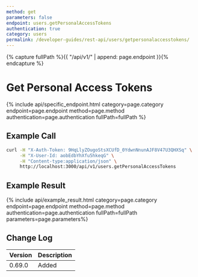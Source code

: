 ```yaml
---
method: get
parameters: false
endpoint: users.getPersonalAccessTokens
authentication: true
category: users
permalink: /developer-guides/rest-api/users/getpersonalaccesstokens/
---
```


{% capture fullPath %}{{ "/api/v1/" | append: page.endpoint }}{% endcapture %}

# Get Personal Access Tokens

{% include api/specific_endpoint.html category=page.category endpoint=page.endpoint method=page.method authentication=page.authentication fullPath=fullPath %}

## Example Call

```bash
curl -H "X-Auth-Token: 9HqLlyZOugoStsXCUfD_0YdwnNnunAJF8V47U3QHXSq" \
     -H "X-User-Id: aobEdbYhXfu5hkeqG" \
     -H "Content-type:application/json" \
     http://localhost:3000/api/v1/users.getPersonalAccessTokens
```

## Example Result

{% include api/example_result.html category=page.category endpoint=page.endpoint method=page.method authentication=page.authentication fullPath=fullPath parameters=page.parameters%}

## Change Log

| Version | Description |
| :--- | :--- |
| 0.69.0 | Added |
